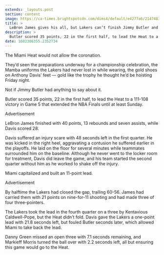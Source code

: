 ```yaml
--- 
extends: _layouts.post 
section: content 
image: https://ca-times.brightspotcdn.com/dims4/default/e4277a6/2147483647/strip/true/crop/2143x1125+0+104/resize/1200x630!/quality/90/?url=https%3A%2F%2Fcalifornia-times-brightspot.s3.amazonaws.com%2F21%2F63%2Fc9645e3e4eb28d84656d363e63db%2Fla-photos-1staff-622939-sp-1009-lakers-heat-finals14-wjs.jpg 
title: > 
  LeBron James gives his all, but Lakers can’t finish Jimmy Butler and Heat in Game 5 
description: > 
  Butler scored 35 points, 22 in the first half, to lead the Heat to a 111-108 victory in Game 5 that extended the NBA Finals until at least Sunday.Davis suffered an injury scare with 48 seconds left in the first quarter.The Lakers took the lead in the fourth quarter on a three by Kentavious Caldwell-Pope, but the Heat didn’t fold.Davis gave the Lakers a one-point lead with 21.8 seconds left, but fouled Butler seconds later, which allowed Miami to take back the lead.Danny Green missed an open three with 7.1 seconds remaining, and Markieff Morris turned the ball over with 2.2 seconds left, all but ensuring this game would go to the Heat. 
date: 1602306355.2352734 
--- 
```

The Miami Heat would not allow the coronation.

They’d seen the preparations underway for a championship celebration, the Mamba uniforms the Lakers had never lost in while wearing, the gold shoes on Anthony Davis’ feet — gold like the trophy he thought he’d be hoisting Friday night.

Not if Jimmy Butler had anything to say about it.

Butler scored 35 points, 22 in the first half, to lead the Heat to a 111-108 victory in Game 5 that extended the NBA Finals until at least Sunday.

Advertisement

LeBron James finished with 40 points, 13 rebounds and seven assists, while Davis scored 28.

Davis suffered an injury scare with 48 seconds left in the first quarter. He was kicked in the right heel, aggravating a contusion he suffered earlier in the playoffs. He laid on the floor for several minutes while teammates surrounded him on the baseline. Although he never went to the locker room for treatment, Davis did leave the game, and his team started the second quarter without him as he worked to shake off the injury.

Miami capitalized and built an 11-point lead.

Advertisement

By halftime the Lakers had closed the gap, trailing 60-56. James had carried them with 21 points on nine-for-11 shooting and had made three of four three-pointers.

The Lakers took the lead in the fourth quarter on a three by Kentavious Caldwell-Pope, but the Heat didn’t fold. Davis gave the Lakers a one-point lead with 21.8 seconds left, but fouled Butler seconds later, which allowed Miami to take back the lead.

Danny Green missed an open three with 7.1 seconds remaining, and Markieff Morris turned the ball over with 2.2 seconds left, all but ensuring this game would go to the Heat.